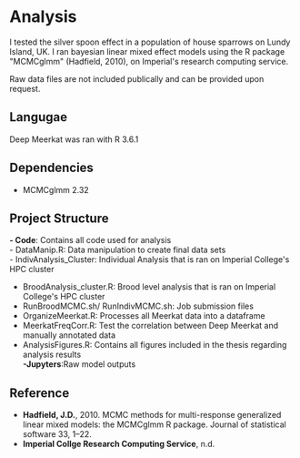 # Analysis
I tested the silver spoon effect in a population of house sparrows on Lundy Island, UK. I ran bayesian linear mixed effect models using the R package "MCMCglmm" (Hadfield, 2010), on Imperial's research computing service.

Raw data files are not included publically and can be provided upon request.

## Langugae
Deep Meerkat was ran with R 3.6.1

## Dependencies
- MCMCglmm 2.32

## Project Structure
**- Code**: Contains all code used for analysis  
    - DataManip.R: Data manipulation to create final data sets  
    - IndivAnalysis_Cluster: Individual Analysis that is ran on Imperial College's HPC cluster  
- BroodAnalysis_cluster.R: Brood level analysis that is ran on Imperial College's HPC cluster  
- RunBroodMCMC.sh/ RunIndivMCMC.sh: Job submission files
- OrganizeMeerkat.R: Processes all Meerkat data into a dataframe
- MeerkatFreqCorr.R: Test the correlation between Deep Meerkat and manually annotated data
- AnalysisFigures.R: Contains all figures included in the thesis regarding analysis results  
**-Jupyters**:Raw model outputs  


## Reference
- **Hadfield, J.D.**, 2010. MCMC methods for multi-response generalized linear mixed models: the MCMCglmm R package. Journal of statistical software 33, 1–22.
- **Imperial Collge Research Computing Service**, n.d.
